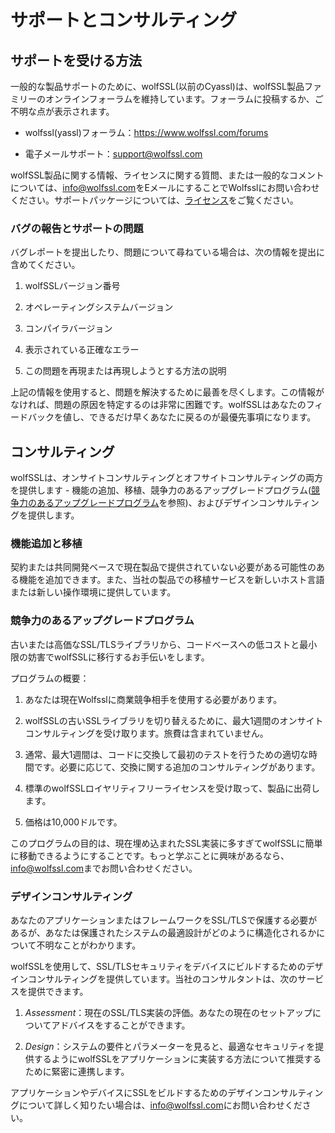 

# サポートとコンサルティング




## サポートを受ける方法



一般的な製品サポートのために、wolfSSL(以前のCyassl)は、wolfSSL製品ファミリーのオンラインフォーラムを維持しています。フォーラムに投稿するか、ご不明な点が表示されます。



* wolfssl(yassl)フォーラム：<https://www.wolfssl.com/forums>




* 電子メールサポート：[support@wolfssl.com](mailto:support@wolfssl.com)



wolfSSL製品に関する情報、ライセンスに関する質問、または一般的なコメントについては、[info@wolfssl.com](mailto:info@wolfssl.com)をEメールにすることでWolfsslにお問い合わせください。サポートパッケージについては、[ライセンス](chapter14.md#licensing)をご覧ください。



### バグの報告とサポートの問題



バグレポートを提出したり、問題について尋ねている場合は、次の情報を提出に含めてください。



1. wolfSSLバージョン番号


2. オペレーティングシステムバージョン


3. コンパイラバージョン


4. 表示されている正確なエラー


5. この問題を再現または再現しようとする方法の説明



上記の情報を使用すると、問題を解決するために最善を尽くします。この情報がなければ、問題の原因を特定するのは非常に困難です。wolfSSLはあなたのフィードバックを値し、できるだけ早くあなたに戻るのが最優先事項になります。



## コンサルティング



wolfSSLは、オンサイトコンサルティングとオフサイトコンサルティングの両方を提供します - 機能の追加、移植、競争力のあるアップグレードプログラム([競争力のあるアップグレードプログラム](#competitive-upgrade-program)を参照)、およびデザインコンサルティングを提供します。



### 機能追加と移植



契約または共同開発ベースで現在製品で提供されていない必要がある可能性のある機能を追加できます。また、当社の製品での移植サービスを新しいホスト言語または新しい操作環境に提供しています。



### 競争力のあるアップグレードプログラム



古いまたは高価なSSL/TLSライブラリから、コードベースへの低コストと最小限の妨害でwolfSSLに移行するお手伝いをします。


プログラムの概要：



1. あなたは現在Wolfsslに商業競争相手を使用する必要があります。


2. wolfSSLの古いSSLライブラリを切り替えるために、最大1週間のオンサイトコンサルティングを受け取ります。旅費は含まれていません。


3. 通常、最大1週間は、コードに交換して最初のテストを行うための適切な時間です。必要に応じて、交換に関する追加のコンサルティングがあります。


4. 標準のwolfSSLロイヤリティフリーライセンスを受け取って、製品に出荷します。


5. 価格は10,000ドルです。



このプログラムの目的は、現在埋め込まれたSSL実装に多すぎてwolfSSLに簡単に移動できるようにすることです。もっと学ぶことに興味があるなら、[info@wolfssl.com](mailto:info@wolfssl.com)までお問い合わせください。



### デザインコンサルティング



あなたのアプリケーションまたはフレームワークをSSL/TLSで保護する必要があるが、あなたは保護されたシステムの最適設計がどのように構造化されるかについて不明なことがわかります。


wolfSSLを使用して、SSL/TLSセキュリティをデバイスにビルドするためのデザインコンサルティングを提供しています。当社のコンサルタントは、次のサービスを提供できます。



1. _Assessment_：現在のSSL/TLS実装の評価。あなたの現在のセットアップについてアドバイスをすることができます。


2. _Design_：システムの要件とパラメーターを見ると、最適なセキュリティを提供するようにwolfSSLをアプリケーションに実装する方法について推奨するために緊密に連携します。


アプリケーションやデバイスにSSLをビルドするためのデザインコンサルティングについて詳しく知りたい場合は、[info@wolfssl.com](mailto:info@wolfssl.com)にお問い合わせください。
